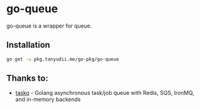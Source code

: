 # go-queue
go-queue is a wrapper for queue.

## Installation

```bash
go get -u pkg.tanyudii.me/go-pkg/go-queue
```

## Thanks to:
* [taskq](https://github.com/vmihailenco/taskq) - Golang asynchronous task/job queue with Redis, SQS, IronMQ, and in-memory backends

